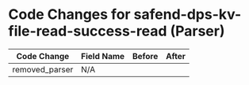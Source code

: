 # Code Changes for safend-dps-kv-file-read-success-read (Parser)

| Code Change | Field Name | Before | After |
|-------------|------------|--------|-------|
| removed_parser | N/A |  |  |